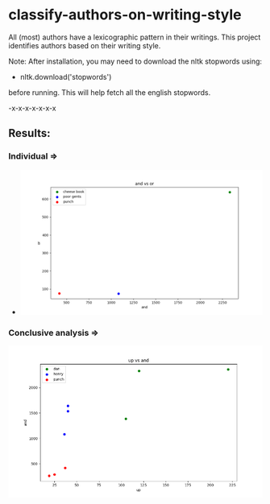 # classify-authors-on-writing-style

All (most) authors have a lexicographic pattern in their writings.
This project identifies authors based on their writing style.

Note: After installation,
you may need to download the nltk stopwords using:
- nltk.download('stopwords') 

before running. This will help fetch all the english stopwords.

-x-x-x-x-x-x-x

## Results:
### Individual =>
- ![and or](https://github.com/delzadbamji/classify-authors-on-writing-style/blob/main/andOr.png)

### Conclusive analysis =>
![conclusive analysis](https://github.com/delzadbamji/classify-authors-on-writing-style/blob/main/conclusive_analysis.png)
